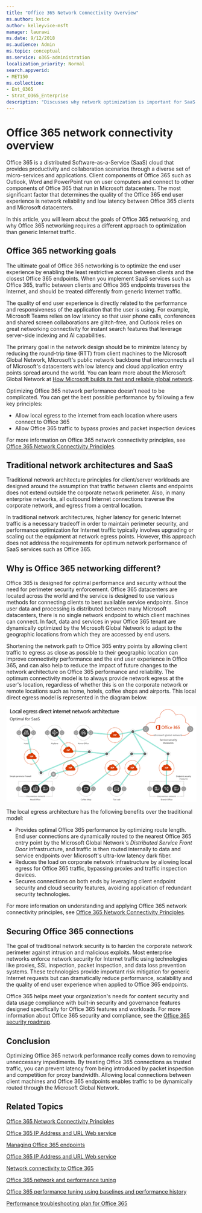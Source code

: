 ```yaml
---
title: "Office 365 Network Connectivity Overview"
ms.author: kvice
author: kelleyvice-msft
manager: laurawi
ms.date: 9/12/2018
ms.audience: Admin
ms.topic: conceptual
ms.service: o365-administration
localization_priority: Normal
search.appverid:
- MET150
ms.collection:
- Ent_O365
- Strat_O365_Enterprise
description: "Discusses why network optimization is important for SaaS services, the goal of Office 365 networking, and how SaaS requires different networking from other workloads."
---
```


# Office 365 network connectivity overview

Office 365 is a distributed Software-as-a-Service (SaaS) cloud that provides productivity and collaboration scenarios through a diverse set of micro-services and applications. Client components of Office 365 such as Outlook, Word and PowerPoint run on user computers and connect to other components of Office 365 that run in Microsoft datacenters. The most significant factor that determines the quality of the Office 365 end user experience is network reliability and low latency between Office 365 clients and Microsoft datacenters.

In this article, you will learn about the goals of Office 365 networking, and why Office 365 networking requires a different approach to optimization than generic Internet traffic.

## Office 365 networking goals

The ultimate goal of Office 365 networking is to optimize the end user experience by enabling the least restrictive access between clients and the closest Office 365 endpoints. When you implement SaaS services such as Office 365, traffic between clients and Office 365 endpoints traverses the Internet, and should be treated differently from generic Internet traffic.

The quality of end user experience is directly related to the performance and responsiveness of the application that the user is using. For example, Microsoft Teams relies on low latency so that user phone calls, conferences and shared screen collaborations are glitch-free, and Outlook relies on great networking connectivity for instant search features that leverage server-side indexing and AI capabilities.

The primary goal in the network design should be to minimize latency by reducing the round-trip time (RTT) from client machines to the Microsoft Global Network, Microsoft's public network backbone that interconnects all of Microsoft's datacenters with low latency and cloud application entry points spread around the world. You can learn more about the Microsoft Global Network at [How Microsoft builds its fast and reliable global network](https://azure.microsoft.com/en-us/blog/how-microsoft-builds-its-fast-and-reliable-global-network/).

Optimizing Office 365 network performance doesn't need to be complicated. You can get the best possible performance by following a few key principles:

- Allow local egress to the internet from each location where users connect to Office 365
- Allow Office 365 traffic to bypass proxies and packet inspection devices

For more information on Office 365 network connectivity principles, see [Office 365 Network Connectivity Principles](office-365-network-connectivity-principles.md).

## Traditional network architectures and SaaS

Traditional network architecture principles for client/server workloads are designed around the assumption that traffic between clients and endpoints does not extend outside the corporate network perimeter. Also, in many enterprise networks, all outbound Internet connections traverse the corporate network, and egress from a central location.

In traditional network architectures, higher latency for generic Internet traffic is a necessary tradeoff in order to maintain perimeter security, and performance optimization for Internet traffic typically involves upgrading or scaling out the equipment at network egress points. However, this approach does not address the requirements for optimum network performance of SaaS services such as Office 365.

## Why is Office 365 networking different?

Office 365 is designed for optimal performance and security without the need for perimeter security enforcement. Office 365 datacenters are located across the world and the service is designed to use various methods for connecting clients to best available service endpoints. Since user data and processing is distributed between many Microsoft datacenters, there is no single network endpoint to which client machines can connect. In fact, data and services in your Office 365 tenant are dynamically optimized by the Microsoft Global Network to adapt to the geographic locations from which they are accessed by end users.

Shortening the network path to Office 365 entry points by allowing client traffic to egress as close as possible to their geographic location can improve connectivity performance and the end user experience in Office 365, and can also help to reduce the impact of future changes to the network architecture on Office 365 performance and reliability. The optimum connectivity model is to always provide network egress at the user's location, regardless of whether this is on the corporate network or remote locations such as home, hotels, coffee shops and airports. This local direct egress model is represented in the diagram below.

![Local egress network architecture](media/6bc636b0-1234-4ceb-a45a-aadd1044b39c.png)

The local egress architecture has the following benefits over the traditional model:
  
- Provides optimal Office 365 performance by optimizing route length. End user connections are dynamically routed to the nearest Office 365 entry point by the Microsoft Global Network's _Distributed Service Front Door_ infrastructure, and traffic is then routed internally to data and service endpoints over Microsoft's ultra-low latency dark fiber.
- Reduces the load on corporate network infrastructure by allowing local egress for Office 365 traffic, bypassing proxies and traffic inspection devices.
- Secures connections on both ends by leveraging client endpoint security and cloud security features, avoiding application of redundant security technologies.

For more information on understanding and applying Office 365 network connectivity principles, see [Office 365 Network Connectivity Principles](office-365-network-connectivity-principles#office-365-connectivity-principles).

## Securing Office 365 connections

The goal of traditional network security is to harden the corporate network perimeter against intrusion and malicious exploits. Most enterprise networks enforce network security for Internet traffic using technologies like proxies, SSL inspection, packet inspection, and data loss prevention systems. These technologies provide important risk mitigation for generic Internet requests but can dramatically reduce performance, scalability and the quality of end user experience when applied to Office 365 endpoints.

Office 365 helps meet your organization's needs for content security and data usage compliance with built-in security and governance features designed specifically for Office 365 features and workloads. For more information about Office 365 security and compliance, see the [Office 365 security roadmap](https://docs.microsoft.com/en-us/office365/securitycompliance/security-roadmap).

## Conclusion

Optimizing Office 365 network performance really comes down to removing unneccessary impediments. By treating Office 365 connections as trusted traffic, you can prevent latency from being introduced by packet inspection and competition for proxy bandwidth. Allowing local connections between client machines and Office 365 endpoints enables traffic to be dynamically routed through the Microsoft Global Network.

## Related Topics

[Office 365 Network Connectivity Principles](office-365-network-connectivity-principles.md)

[Office 365 IP Address and URL Web service](office-365-ip-web-service.md)

[Managing Office 365 endpoints](managing-office-365-endpoints.md)

[Office 365 IP Address and URL Web service](office-365-ip-web-service.md)

[Network connectivity to Office 365](network-connectivity.md)

[Office 365 network and performance tuning](network-planning-and-performance.md)

[Office 365 performance tuning using baselines and performance history](performance-tuning-using-baselines-and-history.md)

[Performance troubleshooting plan for Office 365](performance-troubleshooting-plan.md)

